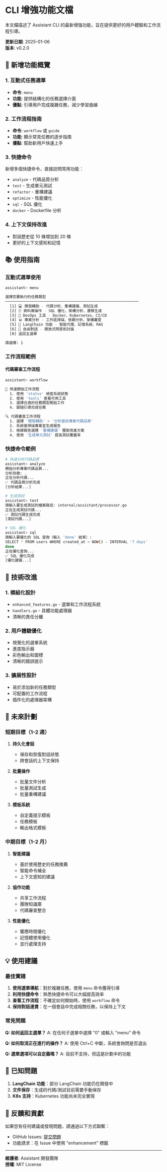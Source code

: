 # CLI 增強功能文檔

本文檔描述了 Assistant CLI 的最新增強功能，旨在提供更好的用戶體驗和工作流程引導。

**更新日期**: 2025-01-06  
**版本**: v0.2.0

## 🎯 新增功能概覽

### 1. 互動式任務選單
- **命令**: `menu`
- **功能**: 提供結構化的任務選擇介面
- **優點**: 引導用戶完成複雜任務，減少學習曲線

### 2. 工作流程指南
- **命令**: `workflow` 或 `guide`
- **功能**: 顯示常見任務的逐步指南
- **優點**: 幫助新用戶快速上手

### 3. 快捷命令
新增多個快捷命令，直接訪問常用功能：
- `analyze` - 代碼品質分析
- `test` - 生成單元測試
- `refactor` - 重構建議
- `optimize` - 性能優化
- `sql` - SQL 優化
- `docker` - Dockerfile 分析

### 4. 上下文保持改進
- 對話歷史從 10 條增加到 20 條
- 更好的上下文感知和記憶

## 📚 使用指南

### 互動式選單使用

```bash
assistant> menu

選擇您要執行的任務類型
────────────────────────────────────────────────────────────
  [1] 💻 開發輔助 - 代碼分析、重構建議、測試生成
  [2] 🗄️ 資料庫操作 - SQL 優化、架構分析、遷移生成
  [3] 🐳 DevOps 工具 - Docker、Kubernetes、CI/CD
  [4] 📊 專案分析 - 工作區掃描、依賴分析、架構審查
  [5] 🤖 LangChain 功能 - 智能代理、記憶系統、RAG
  [6] 💬 自由對話 - 開放式問答和討論
  [0] 返回主選單

請選擇: 1
```

### 工作流程範例

#### 代碼審查工作流程
```bash
assistant> workflow

🚀 快速開始工作流程
  1. 使用 'status' 檢查系統狀態
  2. 使用 'tools' 查看可用工具
  3. 選擇合適的任務類型開始工作
  4. 跟隨引導完成任務

🔍 代碼審查工作流程
  1. 選擇 '開發輔助' > '分析當前專案代碼品質'
  2. 系統會掃描專案並生成報告
  3. 根據報告選擇 '重構建議' 獲取改進方案
  4. 使用 '生成單元測試' 提高測試覆蓋率
```

### 快捷命令範例

```bash
# 快速分析代碼品質
assistant> analyze
開始分析專案代碼品質...
分析目錄: .
正在分析代碼...
✅ 代碼品質分析完成
[分析結果...]

# 生成測試
assistant> test
請輸入要生成測試的檔案路徑: internal/assistant/processor.go
正在生成測試代碼...
✅ 測試代碼生成完成
[測試代碼...]

# SQL 優化
assistant> sql
請輸入要優化的 SQL 查詢（輸入 'done' 結束）:
SELECT * FROM users WHERE created_at > NOW() - INTERVAL '7 days'
done
正在優化查詢...
✅ SQL 優化完成
[優化建議...]
```

## 🔧 技術改進

### 1. 模組化設計
- `enhanced_features.go` - 選單和工作流程系統
- `handlers.go` - 具體功能處理器
- 清晰的責任分離

### 2. 用戶體驗優化
- 視覺化的選單系統
- 進度指示器
- 彩色輸出和圖標
- 清晰的錯誤提示

### 3. 擴展性設計
- 易於添加新的任務類型
- 可配置的工作流程
- 插件化的處理器架構

## 🚀 未來計劃

### 短期目標（1-2 週）
1. **持久化會話**
   - 保存和恢復對話狀態
   - 跨會話的上下文保持

2. **批量操作**
   - 批量文件分析
   - 批量測試生成
   - 批量重構建議

3. **模板系統**
   - 自定義提示模板
   - 任務模板
   - 輸出格式模板

### 中期目標（1-2 月）
1. **智能建議**
   - 基於使用歷史的任務推薦
   - 智能命令補全
   - 上下文感知的建議

2. **協作功能**
   - 共享工作流程
   - 團隊知識庫
   - 代碼審查整合

3. **性能優化**
   - 響應時間優化
   - 記憶體使用優化
   - 並行處理支持

## 💡 使用建議

### 最佳實踐
1. **使用選單導航**：對於複雜任務，使用 `menu` 命令獲得引導
2. **利用快捷命令**：熟悉快捷命令可以大幅提高效率
3. **查看工作流程**：不確定如何開始時，使用 `workflow` 命令
4. **保持對話連貫**：在一個會話中完成相關任務，以保持上下文

### 常見問題

**Q: 如何返回主選單？**
A: 在任何子選單中選擇 "0" 或輸入 "menu" 命令

**Q: 如何取消正在進行的操作？**
A: 使用 Ctrl+C 中斷，系統會詢問是否退出

**Q: 選單選項可以自定義嗎？**
A: 目前不支持，但這是計劃中的功能

## 🐛 已知問題

1. **LangChain 功能**：部分 LangChain 功能仍在開發中
2. **文件保存**：生成的代碼/測試目前需要手動保存
3. **K8s 支持**：Kubernetes 功能尚未完全實現

## 📝 反饋和貢獻

如果您有任何建議或發現問題，請通過以下方式聯繫：
- GitHub Issues: [提交問題](https://github.com/koopa0/assistant-go/issues)
- 功能請求：在 Issue 中使用 "enhancement" 標籤

---

**維護者**: Assistant 開發團隊  
**授權**: MIT License